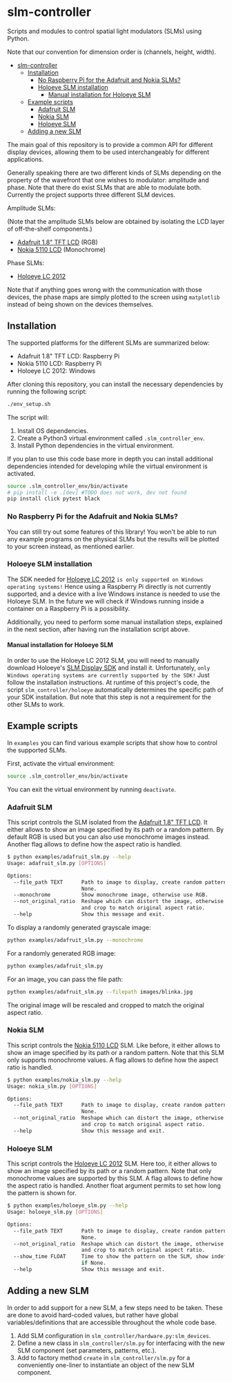 # slm-controller

Scripts and modules to control spatial light modulators (SLMs) using Python.

Note that our convention for dimension order is (channels, height, width).

- [slm-controller](#slm-controller)
  - [Installation](#installation)
    - [No Raspberry Pi for the Adafruit and Nokia SLMs?](#no-raspberry-pi-for-the-adafruit-and-nokia-slms)
    - [Holoeye SLM installation](#holoeye-slm-installation)
      - [Manual installation for Holoeye SLM](#manual-installation-for-holoeye-slm)
  - [Example scripts](#example-scripts)
    - [Adafruit SLM](#adafruit-slm)
    - [Nokia SLM](#nokia-slm)
    - [Holoeye SLM](#holoeye-slm)
  - [Adding a new SLM](#adding-a-new-slm)

The main goal of this repository is to provide a common API for different
display devices, allowing them to be used interchangeably for different applications.

Generally speaking there are two different kinds of SLMs depending on the property of the wavefront that one wishes to modulator: amplitude and phase. Note that there do exist SLMs that are able to modulate both. Currently the
project supports three different SLM devices.

Amplitude SLMs:

(Note that the amplitude SLMs below are obtained by isolating the LCD layer of off-the-shelf components.)

- [Adafruit 1.8" TFT LCD](https://learn.adafruit.com/1-8-tft-display/overview) (RGB)
- [Nokia 5110 LCD](https://learn.adafruit.com/nokia-5110-3310-monochrome-lcd) (Monochrome)

<!-- TODO Holoeye actually can do both via polarization modulation and combination with polarizer/analyzer -->

Phase SLMs:

- [Holoeye LC 2012](https://holoeye.com/lc-2012-spatial-light-modulator/)

Note that if anything goes wrong with the communication with those devices, the
phase maps are simply plotted to the screen using `matplotlib` instead of being
shown on the devices themselves.

## Installation

The supported platforms for the different SLMs are summarized below:

- Adafruit 1.8" TFT LCD: Raspberry Pi
- Nokia 5110 LCD: Raspberry Pi
- Holoeye LC 2012: Windows

After cloning this repository, you can install the necessary dependencies by
running the following script:

```sh
./env_setup.sh
```

The script will:

1. Install OS dependencies.
2. Create a Python3 virtual environment called `.slm_controller_env`.
3. Install Python dependencies in the virtual environment.

If you plan to use this code base more in depth you can install additional
dependencies intended for developing while the virtual environment is activated.

```sh
source .slm_controller_env/bin/activate
# pip install -e .[dev] #TODO does not work, dev not found
pip install click pytest black
```

### No Raspberry Pi for the Adafruit and Nokia SLMs?

You can still try out some features of this library! You won't be able to run
any example programs on the physical SLMs but the results will be plotted to
your screen instead, as mentioned earlier.

### Holoeye SLM installation

The SDK needed for [Holoeye LC
2012](https://holoeye.com/lc-2012-spatial-light-modulator/) `is only supported on Windows operating systems!` Hence using a Raspberry Pi directly is not currently supported, and a device with a live Windows instance is needed to use the Holoeye SLM. In the
future we will check if Windows running inside a container on a Raspberry Pi is
a possibility.

<!-- TODO check windows in a container -->

Additionally, you need to perform some manual installation steps, explained in the
next section, after having run the installation script above.

#### Manual installation for Holoeye SLM

In order to use the Holoeye LC 2012 SLM, you will need to manually download Holoeye's [SLM Display
SDK](https://customers.holoeye.com/slm-display-sdk-v3-0-for-python-windows/) and
install it. Unfortunately, `only Windows operating systems are currently supported by the SDK!` Just
follow the installation instructions. At runtime of this project's code, the script `slm_controller/holoeye` automatically determines the specific path of your SDK installation. But note that this step is
not a requirement for the other SLMs to work.

## Example scripts

In `examples` you can find various example scripts that show how to control the
supported SLMs.

First, activate the virtual environment:

```sh
source .slm_controller_env/bin/activate
```

You can exit the virtual environment by running `deactivate`.

### Adafruit SLM

This script controls the SLM isolated from the [Adafruit 1.8" TFT
LCD](https://learn.adafruit.com/1-8-tft-display/overview). It either allows
to show an image specified by its path or a random pattern. By default RGB is
used but you can also use monochrome images instead. Another flag allows to
define how the aspect ratio is handled.

```sh
$ python examples/adafruit_slm.py --help
Usage: adafruit_slm.py [OPTIONS]

Options:
  --file_path TEXT      Path to image to display, create random pattern if
                        None.
  --monochrome          Show monochrome image, otherwise use RGB.
  --not_original_ratio  Reshape which can distort the image, otherwise scale
                        and crop to match original aspect ratio.
  --help                Show this message and exit.
```

To display a randomly generated grayscale image:

```sh
python examples/adafruit_slm.py --monochrome
```

For a randomly generated RGB image:

```sh
python examples/adafruit_slm.py
```

For an image, you can pass the file path:

```sh
python examples/adafruit_slm.py --filepath images/blinka.jpg
```

The original image will be rescaled and cropped to match the original aspect ratio.

### Nokia SLM

This script controls the [Nokia 5110
LCD](https://learn.adafruit.com/nokia-5110-3310-monochrome-lcd) SLM. Like
before, it either allows
to show an image specified by its path or a random pattern. Note that this SLM
only supports monochrome values. A flag allows to
define how the aspect ratio is handled.

```sh
$ python examples/nokia_slm.py --help
Usage: nokia_slm.py [OPTIONS]

Options:
  --file_path TEXT      Path to image to display, create random pattern if
                        None.
  --not_original_ratio  Reshape which can distort the image, otherwise scale
                        and crop to match original aspect ratio.
  --help                Show this message and exit.
```

### Holoeye SLM

This script controls the [Holoeye LC
2012](https://holoeye.com/lc-2012-spatial-light-modulator/) SLM. Here too, it either
allows to show an image specified by its path or a random pattern. Note that only
monochrome values are supported by this SLM. A flag allows to
define how the aspect ratio is handled. Another float argument permits to set
how long the pattern is shown for.

<!-- TODO needed for CITL, add to other SLMs too? -->

```sh
$ python examples/holoeye_slm.py --help
Usage: holoeye_slm.py [OPTIONS]

Options:
  --file_path TEXT      Path to image to display, create random pattern if
                        None.
  --not_original_ratio  Reshape which can distort the image, otherwise scale
                        and crop to match original aspect ratio.
  --show_time FLOAT     Time to show the pattern on the SLM, show indefinitely
                        if None.
  --help                Show this message and exit.
```

## Adding a new SLM

In order to add support for a new SLM, a few steps need to be taken. These are
done to avoid hard-coded values, but rather have global variables/definitions
that are accessible throughout the whole code base.

1. Add SLM configuration in `slm_controller/hardware.py:slm_devices`.
2. Define a new class in `slm_controller/slm.py` for interfacing with the new SLM component (set parameters, patterns, etc.).
3. Add to factory method `create` in `slm_controller/slm.py` for a conveniently one-liner to instantiate an object of the new SLM component.
